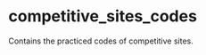competitive_sites_codes
=======================

Contains the practiced codes of competitive sites.
